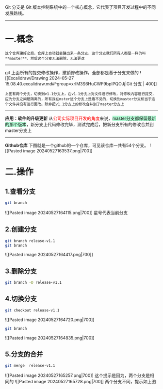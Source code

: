 
Git 分支是 Git 版本控制系统中的一个核心概念，它代表了项目开发过程中的不同发展路线。

---
# 一.概念

```ad-text
这个仓库建好之后，仓库上自动就会建出来一条分支，这个分支我们所有人都是一样的叫**master**，然后这个分支无法删除，无法更改

```
---
git 上面所有的提交修改操作，撤销修改操作，全部都是基于分支来做的
![[Excalidraw/Drawing 2024-05-27 15.08.40.excalidraw.md#^group=xrlM3S6HuCWF9bpIPQOJj|Git 分支 | 400]]
```ad-text
上图有两个分支，切换到v1.1分支上，在v1.1分支上对文件进行修改，对修改内容进行提交，应为分支之间是隔离的，所有我在mster这个分支上是看不见的，切换到master分支相当于这个文件并没有进行更改。除非把v1.1分支上的修改合并到了master分支上
```

---

**应用：软件的升级更新**
从<font color="#ff0000">公司实际项目开发的角度</font>来说，<span style="background:#affad1">master分支都保留最新的那个版本</span>，新分支上代码修改完毕，测试完成后，把新分支所有的修改合并到master分支上

---
**Github仓库**
下图就是一个github的一个仓库，可见该仓库一共有54个分支。
![[Pasted image 20240527163537.png|700]]

# 二.操作
## 1.查看分支

```bash title:查看分支
git branch
```
![[Pasted image 20240527164115.png|700]]
星号代表当前分支

## 2.创建分支

```bash title:创建分支
git branch release-v1.1
git branch
```
![[Pasted image 20240527164417.png|700]]

## 3.删除分支

```bash title:删除分支
git branch -D release-v1.1
```

## 4.切换分支

```bash 
git checkout release-v1.1
```
![[Pasted image 20240527164720.png|700]]
```bash
git branch
```
![[Pasted image 20240527164835.png|700]]

## 5.分支的合并

```bash title:把所输入的分支合并到当前分支上
git merge  release-v1.1
```
![[Pasted image 20240527165257.png|700]]
这个提示是因为，两个分支是相同的
![[Pasted image 20240527165728.png|700]]
两个分支不同，提示如上图








